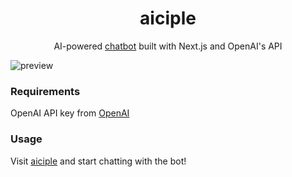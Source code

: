 <div align="center">

# aiciple

AI-powered [chatbot](https://aiciple.vercel.app/) built with Next.js and OpenAI's API

</div>

![preview](assets/demo.gif)

### Requirements

OpenAI API key from [OpenAI](https://openai.com/)

### Usage

Visit [aiciple](https://aiciple.vercel.app/) and start chatting with the bot!
